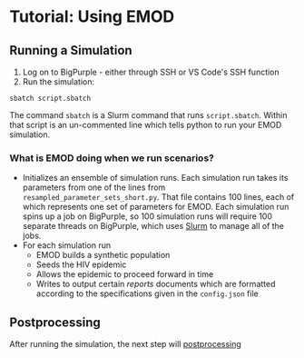 # Tutorial: Using EMOD

## Running a Simulation

1. Log on to BigPurple - either through SSH or VS Code's SSH function
2. Run the simulation:
```
sbatch script.sbatch
```
The command `sbatch` is a Slurm command that runs `script.sbatch`. Within that script is an un-commented line which tells python to run your EMOD simulation.

### What is EMOD doing when we run scenarios?

* Initializes an ensemble of simulation runs. Each simulation run takes its parameters from one of the lines from `resampled_parameter_sets_short.py`. That file contains 100 lines, each of which represents one set of parameters for EMOD. Each simulation run spins up a job on BigPurple, so 100 simulation runs will require 100 separate threads on BigPurple, which uses [Slurm](https://slurm.schedmd.com/overview.html) to manage all of the jobs.
* For each simulation run 
    * EMOD builds a synthetic population
    * Seeds the HIV epidemic
    * Allows the epidemic to proceed forward in time
    * Writes to output certain *reports* documents which are formatted according to the specifications given in the `config.json` file

## Postprocessing

After running the simulation, the next step will [postprocessing](tutorial_postprocessing.md)
